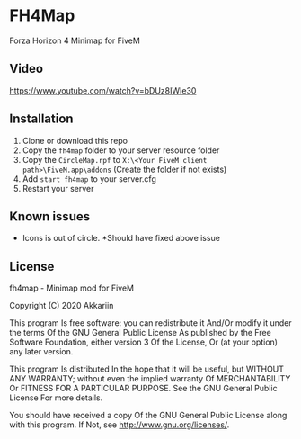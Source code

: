 # FH4Map
Forza Horizon 4 Minimap for FiveM

## Video

https://www.youtube.com/watch?v=bDUz8IWIe30

## Installation
1. Clone or download this repo
2. Copy the `fh4map` folder to your server resource folder
3. Copy the `CircleMap.rpf` to `X:\<Your FiveM client path>\FiveM.app\addons` (Create the folder if not exists)
4. Add `start fh4map` to your server.cfg
5. Restart your server

## Known issues
- Icons is out of circle. 
*Should have fixed above issue

## License
fh4map - Minimap mod for FiveM

Copyright (C) 2020 Akkariin

This program Is free software: you can redistribute it And/Or modify it under the terms Of the GNU General Public License As published by the Free Software Foundation, either version 3 Of the License, Or (at your option) any later version.

This program Is distributed In the hope that it will be useful, but WITHOUT ANY WARRANTY; without even the implied warranty Of MERCHANTABILITY Or FITNESS FOR A PARTICULAR PURPOSE. See the GNU General Public License For more details.

You should have received a copy Of the GNU General Public License along with this program. If Not, see http://www.gnu.org/licenses/.
